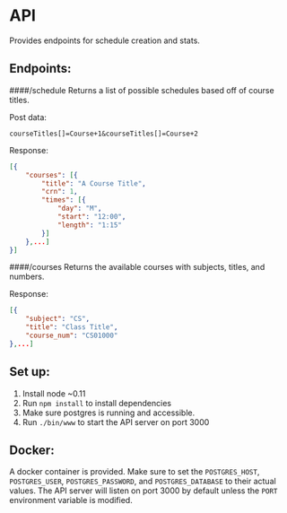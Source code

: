 API
===

Provides endpoints for schedule creation and stats.

Endpoints:
-------------
####/schedule
    Returns a list of possible schedules based off of course titles.

Post data:
```
courseTitles[]=Course+1&courseTitles[]=Course+2
```
Response:
```json
[{
	"courses": [{
		"title": "A Course Title",
		"crn": 1,
		"times": [{
			"day": "M",
			"start": "12:00",
			"length": "1:15"
		}]
    },...]
}]
```

####/courses
    Returns the available courses with subjects, titles, and numbers.

Response:
```json
[{
	"subject": "CS",
	"title": "Class Title",
	"course_num": "CS01000"
},...]
```


Set up:
-------
1. Install node ~0.11
2. Run `npm install` to install dependencies
3. Make sure postgres is running and accessible.
4. Run `./bin/www` to start the API server on port 3000

Docker:
-------
A docker container is provided.  Make sure to set the `POSTGRES_HOST`, `POSTGRES_USER`, `POSTGRES_PASSWORD`, and `POSTGRES_DATABASE` to their actual values. The API server will listen on port 3000 by default unless the `PORT` environment variable is modified.